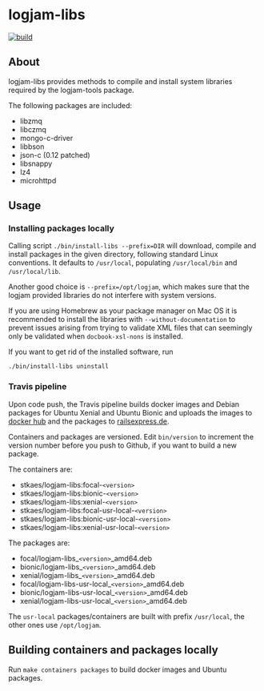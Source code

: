 # logjam-libs

[![build](https://github.com/skaes/logjam-libs/actions/workflows/build.yml/badge.svg)](https://github.com/skaes/logjam-libs/actions/workflows/build.yml)


## About

logjam-libs provides methods to compile and install system libraries required by the
logjam-tools package.

The following packages are included:

* libzmq
* libczmq
* mongo-c-driver
* libbson
* json-c (0.12 patched)
* libsnappy
* lz4
* microhttpd


## Usage

### Installing packages locally

Calling script `./bin/install-libs --prefix=DIR` will download, compile and install
packages in the given directory, following standard Linux conventions. It defaults to
`/usr/local`, populating `/usr/local/bin` and `/usr/local/lib`.

Another good choice is `--prefix=/opt/logjam`, which makes sure that the logjam provided
libraries do not interfere with system versions.

If you are using Homebrew as your package manager on Mac OS it is recommended to install
the libraries with `--without-documentation` to prevent issues arising from trying to
validate XML files that can seemingly only be validated when `docbook-xsl-nons` is
installed.

If you want to get rid of the installed software, run
```
./bin/install-libs uninstall
```


### Travis pipeline

Upon code push, the Travis pipeline builds docker images and Debian packages for Ubuntu
Xenial and Ubuntu Bionic and uploads the images to [docker
hub](https://hub.docker.com/repository/docker/stkaes/logjam-libs) and the packages to
[railsexpress.de](https://railsexpress.de/packages/ubuntu).

Containers and packages are versioned. Edit `bin/version` to increment the version
number before you push to Github, if you want to build a new package.

The containers are:

* stkaes/logjam-libs:focal-`<version>`
* stkaes/logjam-libs:bionic-`<version>`
* stkaes/logjam-libs:xenial-`<version>`
* stkaes/logjam-libs:focal-usr-local-`<version>`
* stkaes/logjam-libs:bionic-usr-local-`<version>`
* stkaes/logjam-libs:xenial-usr-local-`<version>`

The packages are:

* focal/logjam-libs_`<version>`_amd64.deb
* bionic/logjam-libs_`<version>`_amd64.deb
* xenial/logjam-libs_`<version>`_amd64.deb
* focal/logjam-libs-usr-local_`<version>`_amd64.deb
* bionic/logjam-libs-usr-local_`<version>`_amd64.deb
* xenial/logjam-libs-usr-local_`<version>`_amd64.deb

The `usr-local` packages/containers are built with prefix `/usr/local`, the other ones use `/opt/logjam`.

## Building containers and packages locally

Run `make containers packages` to build docker images and Ubuntu packages.
